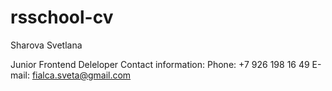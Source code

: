 # rsschool-cv

Sharova Svetlana

Junior Frontend Deleloper
Contact information:
Phone: +7 926 198 16 49
E-mail: fialca.sveta@gmail.com

